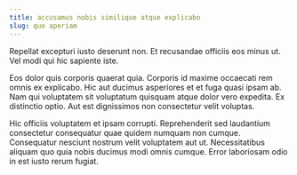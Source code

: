 ```yaml
---
title: accusamus nobis similique atque explicabo
slug: quo aperiam
---
```


Repellat excepturi iusto deserunt non. Et recusandae officiis eos minus ut. Vel modi qui hic sapiente iste.

Eos dolor quis corporis quaerat quia. Corporis id maxime occaecati rem omnis ex explicabo. Hic aut ducimus asperiores et et fuga quasi ipsam ab. Nam qui voluptatem sit voluptatum quisquam atque dolor vero expedita. Ex distinctio optio. Aut est dignissimos non consectetur velit voluptas.

Hic officiis voluptatem et ipsam corrupti. Reprehenderit sed laudantium consectetur consequatur quae quidem numquam non cumque. Consequatur nesciunt nostrum velit voluptatem aut ut. Necessitatibus aliquam quo quia nobis ducimus modi omnis cumque. Error laboriosam odio in est iusto rerum fugiat.
